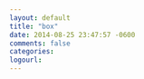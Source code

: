 ```yaml
---
layout: default
title: "box"
date: 2014-08-25 23:47:57 -0600
comments: false
categories: 
logourl: 
---
```

